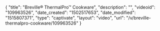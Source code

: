 {
    "title": "Breville&reg; ThermalPro&trade; Cookware",
    "description": "",
    "videoid": "109963526",
    "date_created": "1502517653",
    "date_modified": "1515807371",
    "type": "captivate",
    "layout": "video",
    "url": "\/v\/breville-thermalpro-cookware\/109963526"
}
